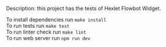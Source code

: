 Description: this project has the tests of Hexlet Flowbot Widget.   

To install dependencies run ```make install```  
To run tests run ```make test```  
To run linter check run ```make lint```  
To run web server run ```npm run dev``` 
